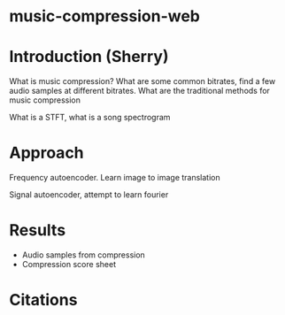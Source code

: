 # music-compression-web

# Introduction (Sherry)

What is music compression? What are some common bitrates, find a few audio samples at different bitrates. What are the traditional methods for music compression

What is a STFT, what is a song spectrogram

# Approach

Frequency autoencoder. Learn image to image translation

Signal autoencoder, attempt to learn fourier 

# Results

- Audio samples from compression
- Compression score sheet




# Citations
